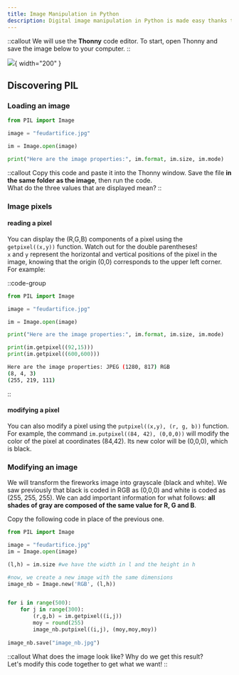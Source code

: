 ```yaml
---
title: Image Manipulation in Python
description: Digital image manipulation in Python is made easy thanks to the **PIL** package (Python Image Library). We will do some basic manipulations.
---
```


::callout
We will use the **Thonny** code editor. To start, open Thonny and save the image below to your computer.
::

![](/feudartifice.jpg){ width="200" }


## Discovering PIL
### Loading an image
```py [photo-pil.py]
from PIL import Image

image = "feudartifice.jpg"

im = Image.open(image)

print("Here are the image properties:", im.format, im.size, im.mode)
```

::callout
Copy this code and paste it into the Thonny window. Save the file **in the same folder as the image**, then run the code.  
What do the three values that are displayed mean?
::

### Image pixels
#### reading a pixel
You can display the (R,G,B) components of a pixel using the `getpixel((x,y))` function. Watch out for the double parentheses!  
`x` and `y` represent the horizontal and vertical positions of the pixel in the image, knowing that the origin (0,0) corresponds to the upper left corner.  
For example:  

::code-group
```py [photo-pil.py]
from PIL import Image

image = "feudartifice.jpg"

im = Image.open(image)

print("Here are the image properties:", im.format, im.size, im.mode)

print(im.getpixel((92,15)))
print(im.getpixel((600,600)))

```

```bash [result]
Here are the image properties: JPEG (1280, 817) RGB
(8, 4, 3)
(255, 219, 111)
```
::

#### modifying a pixel
You can also modify a pixel using the `putpixel((x,y), (r, g, b))` function.
For example, the command `im.putpixel((84, 42), (0,0,0))` will modify the color of the pixel at coordinates (84,42). Its new color will be (0,0,0), which is black.

### Modifying an image
We will transform the fireworks image into grayscale (black and white). We saw previously that black is coded in RGB as (0,0,0) and white is coded as (255, 255, 255). We can add important information for what follows: **all shades of gray are composed of the same value for R, G and B**.

Copy the following code in place of the previous one.
```py
from PIL import Image

image = "feudartifice.jpg"
im = Image.open(image)

(l,h) = im.size #we have the width in l and the height in h

#now, we create a new image with the same dimensions
image_nb = Image.new('RGB', (l,h))


for i in range(500):
    for j in range(300):
        (r,g,b) = im.getpixel((i,j))
        moy = round(255)
        image_nb.putpixel((i,j), (moy,moy,moy))
        
image_nb.save("image_nb.jpg")
```

::callout
What does the image look like? Why do we get this result?  
Let's modify this code together to get what we want!
::
